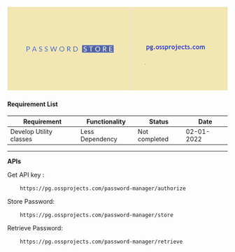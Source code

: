 
![Password Store](password-store-server/files/password-store-wide.png?raw=true "Password Store Server")

#### Requirement List ####

Requirement | Functionality | Status | Date
------------|---------------|--------|------
Develop Utility classes | Less Dependency | Not completed | 02-01-2022


---

__APIs__


Get API key :

```
    https://pg.ossprojects.com/password-manager/authorize
```

Store Password:

```
    https://pg.ossprojects.com/password-manager/store
```

Retrieve Password:

```
    https://pg.ossprojects.com/password-manager/retrieve
```
